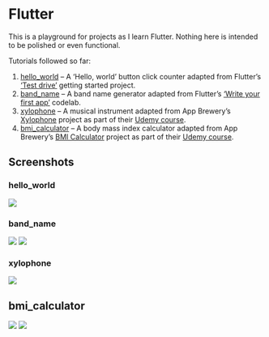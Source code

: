 # Flutter

This is a playground for projects as I learn Flutter. Nothing here is intended to be polished or even functional.

Tutorials followed so far:

1. [hello_world](/hello_world/) – A ‘Hello, world’ button click counter adapted from Flutter’s [‘Test drive’](https://docs.flutter.dev/get-started/test-drive) getting started project.
2. [band_name](/band_name/) – A band name generator adapted from Flutter’s [‘Write your first app’](https://docs.flutter.dev/get-started/codelab) codelab.
3. [xylophone](/xylophone/) – A musical instrument adapted from App Brewery’s [Xylophone](https://github.com/londonappbrewery/Flutter-Course-Resources?tab=readme-ov-file#section-9-xylophone---using-flutter-and-dart-packages-to-speed-up-development) project as part of their [Udemy course](https://www.udemy.com/course/flutter-bootcamp-with-dart/).
4. [bmi_calculator](/bmi_calculator/) – A body mass index calculator adapted from App Brewery’s [BMI Calculator](https://github.com/londonappbrewery/Flutter-Course-Resources?tab=readme-ov-file#section-12-bmi-calculator---building-flutter-uis-for-intermediates) project as part of their [Udemy course](https://www.udemy.com/course/flutter-bootcamp-with-dart/).

## Screenshots

### hello_world

![](/images/hello_world.png)

### band_name

![](/images/band_name_light.png)
![](/images/band_name_dark.png)

### xylophone

![](/images/xylophone.png)

## bmi_calculator

![](/images/bmi_calculator_input.png)
![](/images/bmi_calculator_result.png)
